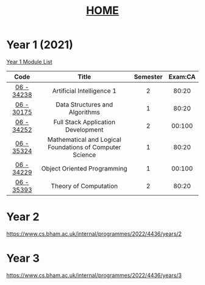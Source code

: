 <head>
<style>
.markdown-body {
  max-width: 1920px;
  margin: 0 auto;
  padding: 10px;
}
.body {
  max-width: 1920px;
  margin: 0 auto;
  padding: 10px;
}
</style>
</head>
<header style="text-align:center">
<h1><a href="https://mattythehacker.github.io/FirstYearCSResources/"><b>HOME</b></a></h1>
</header>
<body>


# Year 1 (2021)


[Year 1 Module List](https://www.cs.bham.ac.uk/internal/programmes/2022/4436/years/1)


| Code | Title | Semester | Exam:CA |
| :--: | :--: | :--: | :--: |
| [06 - 34238](https://www.cs.bham.ac.uk/internal/modules/2022/06-34238/) | Artificial Intelligence 1 | 2 | 80:20 |
| [06 - 30175](https://www.cs.bham.ac.uk/internal/modules/2022/06-30175/) | Data Structures and Algorithms | 1 | 80:20 |
| [06 - 34252](https://www.cs.bham.ac.uk/internal/modules/2022/06-34252/) | Full Stack Application Development | 2 | 00:100 |
| [06 - 35324](https://www.cs.bham.ac.uk/internal/modules/2022/06-35324/) | Mathematical and Logical Foundations of Computer Science | 1 | 80:20 |
| [06 - 34229](https://www.cs.bham.ac.uk/internal/modules/2022/06-34229/) | Object Oriented Programming | 1 | 00:100 |
| [06 - 35393](https://www.cs.bham.ac.uk/internal/modules/2022/06-35393/) | Theory of Computation | 2 | 80:20 |



# Year 2
https://www.cs.bham.ac.uk/internal/programmes/2022/4436/years/2






# Year 3
https://www.cs.bham.ac.uk/internal/programmes/2022/4436/years/3


</body>



